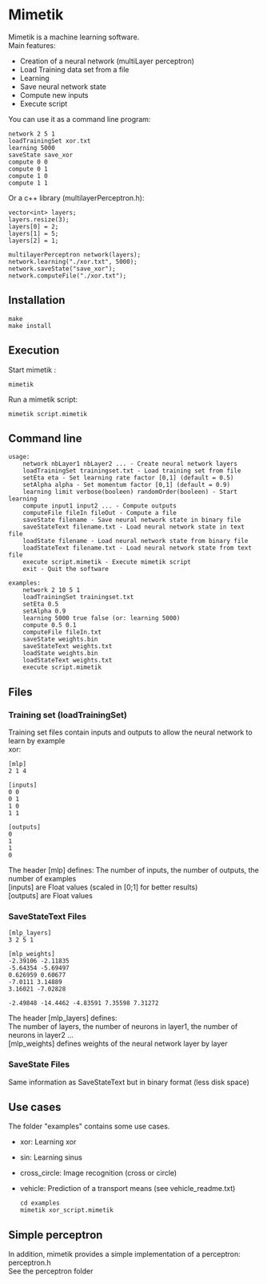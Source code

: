 # Mimetik

Mimetik is a machine learning software.  
Main features:
- Creation of a neural network (multiLayer perceptron) 
- Load Training data set from a file
- Learning
- Save neural network state
- Compute new inputs
- Execute script

You can use it as a command line program:

    network 2 5 1
    loadTrainingSet xor.txt
    learning 5000
    saveState save_xor
    compute 0 0
    compute 0 1
    compute 1 0
    compute 1 1
    
Or a c++ library (multilayerPerceptron.h):

    vector<int> layers;
    layers.resize(3);
    layers[0] = 2;
    layers[1] = 5;
    layers[2] = 1;
    
    multilayerPerceptron network(layers);
    network.learning("./xor.txt", 5000);
    network.saveState("save_xor");
    network.computeFile("./xor.txt");
	
## Installation
    make 
    make install
## Execution
Start mimetik :

    mimetik

Run a mimetik script:

    mimetik script.mimetik

## Command line

    usage:
    	network nbLayer1 nbLayer2 ... - Create neural network layers
    	loadTrainingSet trainingset.txt - Load training set from file
    	setEta eta - Set learning rate factor [0,1] (default = 0.5)
    	setAlpha alpha - Set momentum factor [0,1] (default = 0.9)
    	learning limit verbose(booleen) randomOrder(booleen) - Start learning
    	compute input1 input2 ... - Compute outputs
    	computeFile fileIn fileOut - Compute a file
    	saveState filename - Save neural network state in binary file
    	saveStateText filename.txt - Load neural network state in text file
    	loadState filename - Load neural network state from binary file
    	loadStateText filename.txt - Load neural network state from text file
    	execute script.mimetik - Execute mimetik script
    	exit - Quit the software
    
    examples:
    	network 2 10 5 1
    	loadTrainingSet trainingset.txt
    	setEta 0.5
    	setAlpha 0.9
    	learning 5000 true false (or: learning 5000)
    	compute 0.5 0.1
    	computeFile fileIn.txt
    	saveState weights.bin
    	saveStateText weights.txt
    	loadState weights.bin
    	loadStateText weights.txt
    	execute script.mimetik

## Files
### Training set (loadTrainingSet)
Training set files  contain inputs and outputs to allow the neural network to learn by example  
xor: 

    [mlp]
    2 1 4
    
    [inputs]
    0 0
    0 1
    1 0
    1 1
    
    [outputs]
    0
    1
    1
    0
 
  
The header [mlp] defines:
The number of inputs, the number of outputs, the number of examples  
[inputs] are Float values (scaled in [0;1] for better results)  
[outputs] are Float values

### SaveStateText Files

    [mlp_layers]
    3 2 5 1
    
    [mlp_weights]
    -2.39106 -2.11835 
    -5.64354 -5.69497 
    0.626959 0.60677 
    -7.0111 3.14889 
    3.16021 -7.02828 
    
    -2.49848 -14.4462 -4.83591 7.35598 7.31272 
   

The header [mlp_layers] defines:  
The number of layers, the number of neurons in layer1, the number of neurons in layer2 ...  
[mlp_weights] defines weights of the neural network layer by layer

### SaveState Files
Same information as SaveStateText but in binary format (less disk space)

## Use cases 

The folder "examples" contains some use cases.

- xor: Learning xor
- sin: Learning sinus
- cross_circle: Image recognition (cross or circle)
- vehicle: Prediction of a transport means (see vehicle_readme.txt)

      cd examples
      mimetik xor_script.mimetik
    
## Simple perceptron
In addition, mimetik provides a simple implementation of a perceptron: perceptron.h  
See the perceptron folder
